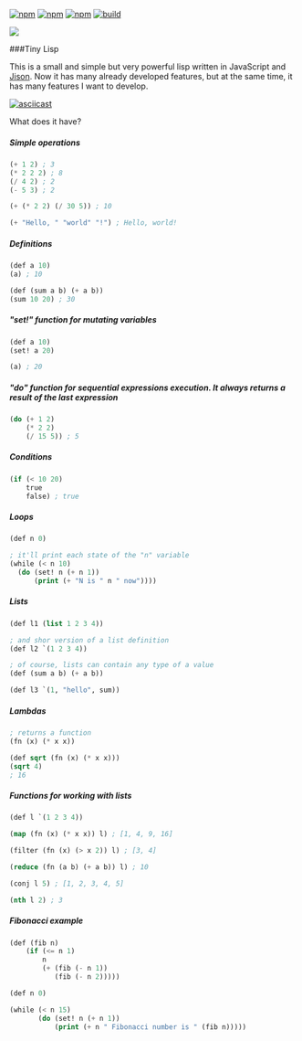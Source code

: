 [![npm](https://img.shields.io/npm/v/tiny-lisp.svg)]()
[![npm](https://img.shields.io/npm/dm/tiny-lisp.svg)]()
[![npm](https://img.shields.io/npm/l/tiny-lisp.svg)]()
[![build](https://travis-ci.org/daynin/tiny-lisp.svg?branch=master)]()

![](https://raw.githubusercontent.com/daynin/scheme-js/master/tiny-lisp-logo.png)

###Tiny Lisp

This is a small and simple but very powerful lisp written in JavaScript and [Jison](http://zaa.ch/jison/). Now it has many already developed features, but at the same time, it has many features I want to develop.

[![asciicast](https://asciinema.org/a/d7j80vqtt9xcq5pijc3l4u59o.png)](https://asciinema.org/a/d7j80vqtt9xcq5pijc3l4u59o)

What does it have?

##### Simple operations

```lisp
(+ 1 2) ; 3
(* 2 2 2) ; 8
(/ 4 2) ; 2
(- 5 3) ; 2

(+ (* 2 2) (/ 30 5)) ; 10

(+ "Hello, " "world" "!") ; Hello, world!
```

##### Definitions

```lisp
(def a 10)
(a) ; 10

(def (sum a b) (+ a b))
(sum 10 20) ; 30
```

##### "set!" function for mutating variables

```lisp
(def a 10)
(set! a 20)

(a) ; 20
```

##### "do" function for sequential expressions execution. It always returns a result of the last expression

```lisp
(do (+ 1 2)
    (* 2 2)
    (/ 15 5)) ; 5
```

##### Conditions

```lisp
(if (< 10 20)
    true
    false) ; true
```
##### Loops

```lisp
(def n 0)

; it'll print each state of the "n" variable
(while (< n 10)
  (do (set! n (+ n 1))
      (print (+ "N is " n " now"))))
```

##### Lists

```lisp
(def l1 (list 1 2 3 4))

; and shor version of a list definition
(def l2 `(1 2 3 4))

; of course, lists can contain any type of a value
(def (sum a b) (+ a b))

(def l3 `(1, "hello", sum))
```

##### Lambdas

```lisp
; returns a function
(fn (x) (* x x)) 

(def sqrt (fn (x) (* x x)))
(sqrt 4)
; 16
```

##### Functions for working with lists

```lisp
(def l `(1 2 3 4))

(map (fn (x) (* x x)) l) ; [1, 4, 9, 16]

(filter (fn (x) (> x 2)) l) ; [3, 4]

(reduce (fn (a b) (+ a b)) l) ; 10

(conj l 5) ; [1, 2, 3, 4, 5]

(nth l 2) ; 3
```

##### Fibonacci example

```lisp
(def (fib n)
    (if (<= n 1)
        n
        (+ (fib (- n 1))
           (fib (- n 2)))))

(def n 0)

(while (< n 15)
       (do (set! n (+ n 1))
           (print (+ n " Fibonacci number is " (fib n)))))

```
